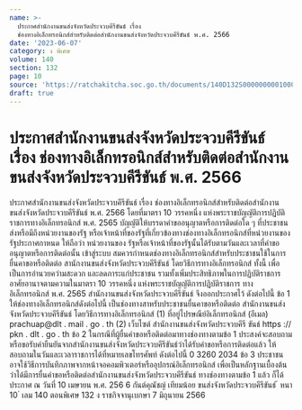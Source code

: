 ```yaml
---
name: >-
  ประกาศสำนักงานขนส่งจังหวัดประจวบคีรีขันธ์ เรื่อง
  ช่องทางอิเล็กทรอนิกส์สำหรับติดต่อสำนักงานขนส่งจังหวัดประจวบคีรีขันธ์ พ.ศ. 2566
date: '2023-06-07'
category: ง พิเศษ
volume: 140
section: 132
page: 10
source: 'https://ratchakitcha.soc.go.th/documents/140D132S0000000001000.pdf'
draft: true
---
```


# ประกาศสำนักงานขนส่งจังหวัดประจวบคีรีขันธ์ เรื่อง ช่องทางอิเล็กทรอนิกส์สำหรับติดต่อสำนักงานขนส่งจังหวัดประจวบคีรีขันธ์ พ.ศ. 2566

ประกาศสำนักงานขนส่งจังหวัดประจวบคีรีขันธ์ เรื่อง ช่องทางอิเล็กทรอนิกส์สำหรับติดต่อสำนักงานขนส่งจังหวัดประจวบคีรีขันธ์ พ.ศ. 2566 โดยที่มาตรา 10 วรรคหนึ่ง แห่งพระราชบัญญัติการปฏิบัติราชการทางอิเล็กทรอนิกส์ พ.ศ. 2565 บัญญัติให้บรรดาคำขออนุญาตหรือการติดต่อใด ๆ ที่ประชาชนส่งหรือมีถึงหน่วยงานของรัฐ หรือเจ้าหน้าที่ของรัฐที่เกี่ยวข้องทางช่องทางอิเล็กทรอนิกส์ที่หน่วยงานของรัฐประกาศกาหนด ให้ถือว่า หน่วยงานของ รัฐหรือเจ้าหน้าที่ของรัฐนั้นได้รับตามวันและเวลาที่คำขออนุญาตหรือการติดต่อนั้น เข้าสู่ระบบ สมควรกำหนดช่องทางอิเล็กทรอนิกส์สำหรับประชาชนใช้ในการยื่นคาขอหรือติดต่อ สานักงานขนส่งจังหวัดประจวบคีรีขันธ์ โดยวิธีการทางอิเล็กทรอนิกส์ ทั้งนี้ เพื่อเป็นการอำนวยควำมสะดวก และลดภาระแก่ประชาชน รวมทั้งเพิ่มประสิทธิภาพในการปฏิบัติราชการ อาศัยอานาจตามความในมาตรา 10 วรรคหนึ่ง แห่งพระราชบัญญัติการปฏิบัติราชการ ทางอิเล็กทรอนิกส์ พ.ศ. 2565 สำนักงานขนส่งจังหวัดประจวบคีรีขันธ์ จึงออกประกาศไว้ ดังต่อไปนี้ ข้อ 1 ให้ช่องทางอิเล็กทรอนิกส์ดังต่อไปนี้ เป็นช่องทางสาหรับประชาชนยื่นคาขอหรือติดต่อ สำนักงานขนส่งจังหวัดประจวบคีรีขันธ์ โดยวิธีการทางอิเล็กทรอนิกส์ (1) ที่อยู่ไปรษณีย์อิเล็กทรอนิกส์ (อีเมล) prachuap@dlt . mail . go . th (2) เว็บไซต์ สำนักงานขนส่งจังหวัดประจวบคีรี ขันธ์ https :// pkn . dlt . go . th ข้อ 2 ในกรณีที่ผู้ยื่นคำขอหรือติดต่อมาทางช่องทางตามข้อ 1 ประสงค์จะสอบถาม หรือขอรับคำยืนยันจากสำนักงานขนส่งจังหวัดประจวบคีรีขันธ์ว่าได้รับคำขอหรือการติดต่อแล้ว ให้สอบถามในวันและเวลาราชการได้ที่หมายเลขโทรศัพท์ ดังต่อไปนี้ 0 3260 2034 ข้อ 3 ประชาชนอาจใช้วิธีการบันทึกภาพจากหน้าจอคอมพิวเตอร์หรืออุปกรณ์อิเล็กทรอนิกส์ เพื่อเป็นหลักฐานเบื้องต้นว่าได้มีการยื่นคำขอหรือติดต่อสำนักงานขนส่งจังหวัดประจวบคีรีขันธ์ ทางช่องทางตามข้อ 1 แล้ว ก็ได้ ประกาศ ณ วันที่ 10 เมษายน พ.ศ. 256 6 กันต์คุณัชญ์ เทียมน้อย ขนส่งจังหวัดประจวบคีรีขันธ์ ้ หนา 10 ่ เลม 140 ตอนพิเศษ 132 ง ราชกิจจานุเบกษา 7 มิถุนายน 2566
